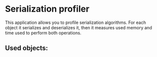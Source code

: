 # Serialization profiler

This application allows you to profile serialization algorithms. For each object it serializes and deserializes it, then it measures used memory and time used to perform both operations.

Used objects:
- 

